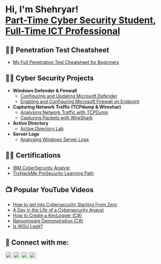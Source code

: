 <h1>Hi, I'm Shehryar! <br/><a href="https://github.com/joshmadakor1">Part-Time Cyber Security Student</a>, <a href="https://www.linkedin.com/in/shehryar-riaz/">Full-Time ICT Professional</a>

<h2>👨‍💻 Penetration Test Cheatsheet</h2>

- [My Full Penetration Test Cheatsheet for Beginners](https://github.com/1nceptive/Pentest-Cheatsheet/tree/main)

<h2>👨‍💻 Cyber Security Projects</h2>

- <b>Windows Defender & Firewall</b>
  - [Configuring and Updating Microsoft Defender](https://github.com/1nceptive/Windows-Defender-Firewall-Lab/tree/main)
  - [Enabling and Configuring Microsoft Firewall on Endpoint](https://github.com/1nceptive/Windows-Defender-Firewall-Lab/tree/main)
- <b>Capturing Network Traffic (TCPdump & Wireshar)</b>
  - [Analysing Network Traffic with TCPDump](https://www.coursera.org/projects/analyze-network-traffic-with-tcpdump?irclickid=0JyWmH2yaxyPTj3yyYxHdyOLUkFWdGSB8xgh0I0&irgwc=1&utm_medium=partners&utm_source=impact&utm_campaign=3632879&utm_content=b2c)
  - [Capturing Packets with WireShark](https://www.coursera.org/projects/wireshark-for-beginners-capture-packets?irclickid=0JyWmH2yaxyPTj3yyYxHdyOLUkFWdGSF8xgh0I0&irgwc=1&utm_medium=partners&utm_source=impact&utm_campaign=3632879&utm_content=b2c)
- <b>Active Directory</b>
  - [Active Directory Lab](https://github.com/joshmadakor1/Sentinel-Lab)
- <b>Server Logs</b>
  - [Analysing Windows Server Logs](https://academy.hackthebox.com/course/preview/windows-event-logs--finding-evil?gspk=YWRhbWhhbWRhbjYxMjc&gsxid=5fDO07k02Rf4&pscd=affiliate.hackthebox.com&utm_campaign=%7Baffiliate%7D)


<h2>👨‍🎓 Certifications</h2>

- [IBM CyberSecurity Analyst](https://www.coursera.org/account/accomplishments/specialization/certificate/KVP2VXLZFT4N)
- [TryHackMe PreSecurity Learning Path](https://tryhackme-certificates.s3-eu-west-1.amazonaws.com/THM-P5A5IGQRZ6.png)
  


<h2>📺 Popular YouTube Videos</h2>

- [How to get into Cybersecurity Starting From Zero](https://www.youtube.com/watch?v=a83ASGn_V_s)
- [A Day in the Life of a Cybersecurity Anayst](https://www.youtube.com/watch?v=uHy3oM7NnoU)
- [How to Create a KeyLogger (C#)](https://www.youtube.com/watch?v=N-L9hklSlNk)
- [Ransomware Demonstration (C#)](https://www.youtube.com/watch?v=OfvdQeh79s0)
- [Is WGU Legit?](https://www.youtube.com/watch?v=E2MwRWxDBkA)

<h2> 🤳 Connect with me:</h2>

[<img align="left" alt="JoshMadakor | YouTube" width="22px" src="https://cdn.jsdelivr.net/npm/simple-icons@v3/icons/youtube.svg" />][youtube]
[<img align="left" alt="JoshMadakor | Twitter" width="22px" src="https://cdn.jsdelivr.net/npm/simple-icons@v3/icons/twitter.svg" />][twitter]
[<img align="left" alt="JoshMadakor | LinkedIn" width="22px" src="https://cdn.jsdelivr.net/npm/simple-icons@v3/icons/linkedin.svg" />][linkedin]
[<img align="left" alt="JoshMadakor | Instagram" width="22px" src="https://cdn.jsdelivr.net/npm/simple-icons@v3/icons/instagram.svg" />][instagram]

[twitter]: https://twitter.com/joshmadakor
[youtube]: https://www.youtube.com/c/joshmadakor
[instagram]: https://www.instagram.com/joshmadakor/
[linkedin]: https://linkedin.com/in/joshmadakor

<!--
**joshmadakor1/joshmadakor1** is a ✨ _special_ ✨ repository because its `README.md` (this file) appears on your GitHub profile.

Here are some ideas to get you started:

- 🔭 I’m currently working on ...
- 🌱 I’m currently learning ...
- 👯 I’m looking to collaborate on ...
- 🤔 I’m looking for help with ...
- 💬 Ask me about ...
- 📫 How to reach me: ...
- 😄 Pronouns: ...
- ⚡ Fun fact: ...
-->
